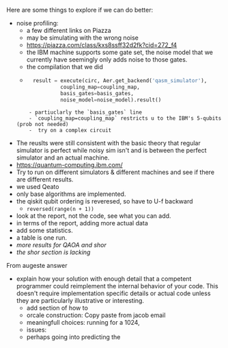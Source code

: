 Here are some things to explore if we can do better: 
- noise profiling: 
    - a few different links on Piazza
    - may be simulating with the wrong noise 
    - https://piazza.com/class/kxs8ssff32d2fk?cid=272_f4
    - the IBM machine supports some gate set, the noise model that we currently have seemingly only adds noise to those gates. 
    - the compilation that we did 
    - ```python  
        result = execute(circ, Aer.get_backend('qasm_simulator'),
                 coupling_map=coupling_map,
                 basis_gates=basis_gates,
                 noise_model=noise_model).result()
    ```
        - partiuclarly the `basis_gates` line
        - `coupling_map=coupling_map` restricts u to the IBM's 5-qubits (prob not needed)
        -  try on a complex circuit
- The reuslts were still consistent with the basic theory that regular simulator is perfect while noisy sim isn't and is between the perfect simulator and an actual machine. 
- https://quantum-computing.ibm.com/
- Try to run on different simulators & different machines and see if there are different results. 
- we used Qeato
- only base algorithms are implemented. 
- the qiskit qubit ordering is reveresed, so have to U-f backward
    - `reversed(range(n + 1))`
- look at the report, not the code, see what you can add. 
- in terms of the report, adding more actual data 
- add some statistics. 
- a table is one run. 
- *more results for QAOA and shor*
- *the shor section is lacking*

From augeste answer
-  explain how your solution with enough detail that a competent programmer could reimplement the internal behavior of your code. This doesn't require implementation specific details or actual code unless they are particularly illustrative or interesting. 
    - add section of how to 
    - orcale construction: Copy paste from jacob email
    - meaningfull choices: running for a 1024, 
    - issues: 
    - perhaps going into predicting the 